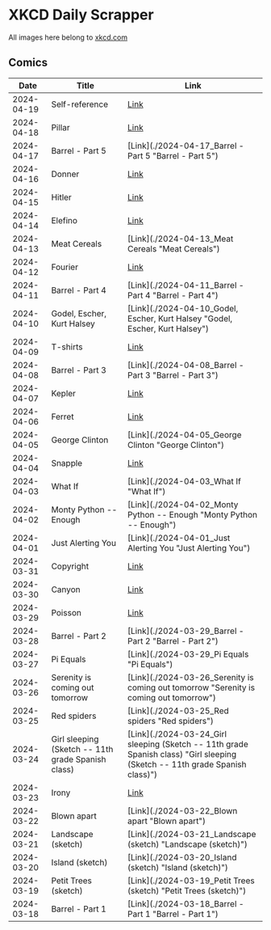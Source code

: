 # XKCD Daily Scrapper

All images here belong to [xkcd.com](https://xkcd.com "xkcd.com")

## Comics

| Date       | Title                | Link                                                             |
| ---------- | -------------------- | ---------------------------------------------------------------- |
| 2024-04-19 | Self-reference                 | [Link](./2024-04-19_Self-reference "Self-reference") |
| 2024-04-18 | Pillar                         | [Link](./2024-04-18_Pillar "Pillar") |
| 2024-04-17 | Barrel - Part 5                | [Link](./2024-04-17_Barrel - Part 5 "Barrel - Part 5") |
| 2024-04-16 | Donner                         | [Link](./2024-04-16_Donner "Donner") |
| 2024-04-15 | Hitler                         | [Link](./2024-04-15_Hitler "Hitler") |
| 2024-04-14 | Elefino                        | [Link](./2024-04-14_Elefino "Elefino") |
| 2024-04-13 | Meat Cereals                   | [Link](./2024-04-13_Meat Cereals "Meat Cereals") |
| 2024-04-12 | Fourier                        | [Link](./2024-04-12_Fourier "Fourier") |
| 2024-04-11 | Barrel - Part 4                | [Link](./2024-04-11_Barrel - Part 4 "Barrel - Part 4") |
| 2024-04-10 | Godel, Escher, Kurt Halsey     | [Link](./2024-04-10_Godel, Escher, Kurt Halsey "Godel, Escher, Kurt Halsey") |
| 2024-04-09 | T-shirts                       | [Link](./2024-04-09_T-shirts "T-shirts") |
| 2024-04-08 | Barrel - Part 3                | [Link](./2024-04-08_Barrel - Part 3 "Barrel - Part 3") |
| 2024-04-07 | Kepler                         | [Link](./2024-04-07_Kepler "Kepler") |
| 2024-04-06 | Ferret                         | [Link](./2024-04-06_Ferret "Ferret") |
| 2024-04-05 | George Clinton                 | [Link](./2024-04-05_George Clinton "George Clinton") |
| 2024-04-04 | Snapple                        | [Link](./2024-04-04_Snapple "Snapple") |
| 2024-04-03 | What If                        | [Link](./2024-04-03_What If "What If") |
| 2024-04-02 | Monty Python -- Enough         | [Link](./2024-04-02_Monty Python -- Enough "Monty Python -- Enough") |
| 2024-04-01 | Just Alerting You              | [Link](./2024-04-01_Just Alerting You "Just Alerting You") |
| 2024-03-31 | Copyright                      | [Link](./2024-03-31_Copyright "Copyright") |
| 2024-03-30 | Canyon                         | [Link](./2024-03-30_Canyon "Canyon") |
| 2024-03-29 | Poisson                        | [Link](./2024-03-29_Poisson "Poisson") |
| 2024-03-28 | Barrel - Part 2                | [Link](./2024-03-29_Barrel - Part 2 "Barrel - Part 2") |
| 2024-03-27 | Pi Equals                      | [Link](./2024-03-29_Pi Equals "Pi Equals") |
| 2024-03-26 | Serenity is coming out tomorrow | [Link](./2024-03-26_Serenity is coming out tomorrow "Serenity is coming out tomorrow") |
| 2024-03-25 | Red spiders                    | [Link](./2024-03-25_Red spiders "Red spiders") |
| 2024-03-24 | Girl sleeping (Sketch -- 11th grade Spanish class) | [Link](./2024-03-24_Girl sleeping (Sketch -- 11th grade Spanish class) "Girl sleeping (Sketch -- 11th grade Spanish class)") |
| 2024-03-23 | Irony                          | [Link](./2024-03-23_Irony "Irony") |
| 2024-03-22 | Blown apart          | [Link](./2024-03-22_Blown apart "Blown apart")                   |
| 2024-03-21 | Landscape (sketch)   | [Link](./2024-03-21_Landscape (sketch) "Landscape (sketch)")     |
| 2024-03-20 | Island (sketch)      | [Link](./2024-03-20_Island (sketch) "Island (sketch)")           |
| 2024-03-19 | Petit Trees (sketch) | [Link](./2024-03-19_Petit Trees (sketch) "Petit Trees (sketch)") |
| 2024-03-18 | Barrel - Part 1      | [Link](./2024-03-18_Barrel - Part 1 "Barrel - Part 1")           |
